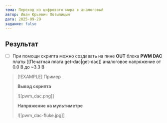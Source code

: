 ```yaml
---
тема: Переход из цифрового мира в аналоговый
автор: Иван Юрьевич Потылицын
дата: 2025-09-29
задание: false
---
```


## Результат

- [ ] При помощи скрипта можно создавать на пине **OUT** блока **PWM DAC** платы [[Печатная плата get-dac|get-dac]] аналоговое напряжение от 0.0 В до ~3.3 В

> [!EXAMPLE] Пример
> 
> **Вывод скрипта**
> 
> ![[pwm_dac.png]]
> 
> **Напряжение на мультиметре**
> 
> ![[pwm_dac-fluke.jpg]]

